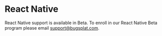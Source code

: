 # React Native

React Native support is available in Beta. To enroll in our React Native Beta program please email [support@bugsplat.com](mailto:support@bugsplat.com).


